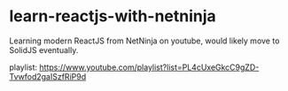 # learn-reactjs-with-netninja
Learning modern ReactJS from NetNinja on youtube, would likely move to SolidJS eventually.

playlist: https://www.youtube.com/playlist?list=PL4cUxeGkcC9gZD-Tvwfod2gaISzfRiP9d